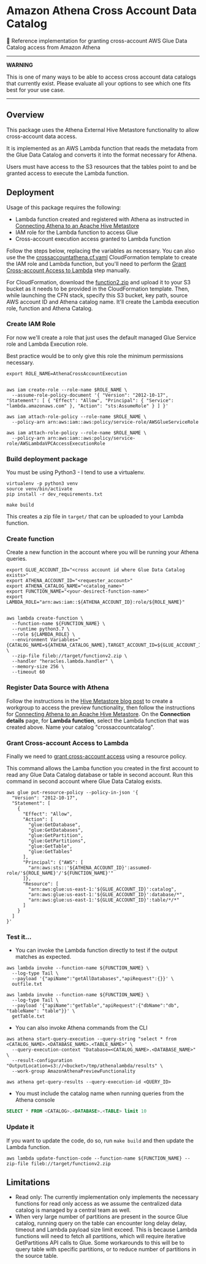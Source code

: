 # Amazon Athena Cross Account Data Catalog

🌉 Reference implementation for granting cross-account AWS Glue Data Catalog access from Amazon Athena

-------------------------------------

**WARNING**

This is one of many ways to be able to access cross account data catalogs that currently exist. Please evaluate all your options to see which one fits best for your use case.

-------------------------------------

## Overview

This package uses the Athena External Hive Metastore functionality to allow cross-account data access.

It is implemented as an AWS Lambda function that reads the metadata from the Glue Data Catalog and converts it into
the format necessary for Athena.

Users must have access to the S3 resources that the tables point to and be granted access to execute the Lambda function.

## Deployment

Usage of this package requires the following:
- Lambda function created and registered with Athena as instructed in [Connecting Athena to an Apache Hive Metastore](https://docs.aws.amazon.com/athena/latest/ug/connect-to-data-source-hive.html)
- IAM role for the Lambda function to access Glue
- Cross-account execution access granted to Lambda function

Follow the steps below, replacing the variables as necessary. You can also use the the [crossaccountathena.cf.yaml](crossaccountathena.cf.yaml) CloudFormation template to create the IAM role and Lambda function, but you'll need to perform the [Grant Cross-account Access to Lambda](#grant-cross-account-access-to-lambda) step manually.

For CloudFormation, download the [function2.zip](target/function2.zip) and upload it to your S3 bucket as it needs to be provided in the CloudFormation template. Then, while launching the CFN stack, specify this S3 bucket, key path, source AWS account ID and Athena catalog name. It'll create the Lambda execution role, function and Athena Catalog.


### Create IAM Role

For now we'll create a role that just uses the default managed Glue Service role and Lambda Execution role.

Best practice would be to only give this role the minimum permissions necessary.

```shell
export ROLE_NAME=AthenaCrossAccountExecution


aws iam create-role --role-name $ROLE_NAME \
  --assume-role-policy-document '{ "Version": "2012-10-17", "Statement": [ { "Effect": "Allow", "Principal": { "Service": "lambda.amazonaws.com" }, "Action": "sts:AssumeRole" } ] }'

aws iam attach-role-policy --role-name $ROLE_NAME \
  --policy-arn arn:aws:iam::aws:policy/service-role/AWSGlueServiceRole

aws iam attach-role-policy --role-name $ROLE_NAME \
  --policy-arn arn:aws:iam::aws:policy/service-role/AWSLambdaVPCAccessExecutionRole
```

### Build deployment package

You must be using Python3 - I tend to use a virtualenv.

```shell
virtualenv -p python3 venv
source venv/bin/activate
pip install -r dev_requirements.txt
```

```shell
make build
```

This creates a zip file in `target/` that can be uploaded to your Lambda function.

### Create function

Create a new function in the account where you will be running your Athena queries.

```shell
export GLUE_ACCOUNT_ID="<cross account id where Glue Data Catalog exists>"
export ATHENA_ACCOUNT_ID="<requester_account>"
export ATHENA_CATALOG_NAME="<catalog_name>"
export FUNCTION_NAME="<your-desirect-function-name>"
export LAMBDA_ROLE="arn:aws:iam::${ATHENA_ACCOUNT_ID}:role/${ROLE_NAME}"


aws lambda create-function \
  --function-name ${FUNCTION_NAME} \
  --runtime python3.7 \
  --role ${LAMBDA_ROLE} \
  --environment Variables="{CATALOG_NAME=${ATHENA_CATALOG_NAME},TARGET_ACCOUNT_ID=${GLUE_ACCOUNT_ID}}" \
  --zip-file fileb://target/functionv2.zip \
  --handler "heracles.lambda.handler" \
  --memory-size 256 \
  --timeout 60
```

### Register Data Source with Athena

Follow the instructions in the [Hive Metastore blog post](https://aws.amazon.com/blogs/big-data/connect-amazon-athena-to-your-apache-hive-metastore-and-use-user-defined-functions/) to create a workgroup to access the preview functionality, then follow the instructions for [Connecting Athena to an Apache Hive Metastore](https://docs.aws.amazon.com/athena/latest/ug/connect-to-data-source-hive.html). On the **Connection details** page, for **Lambda function**, select the Lambda function that was created above. Name your catalog "crossaccountcatalog".

### Grant Cross-account Access to Lambda

Finally we need to [grant cross-account access](https://docs.aws.amazon.com/glue/latest/dg/cross-account-access.html) using a resource policy. 

This command allows the Lamba function you created in the first account to read any Glue Data Catalog database or table in second account. Run this command in second account where Glue Data Catalog exists.

```shell
aws glue put-resource-policy --policy-in-json '{
  "Version": "2012-10-17",
  "Statement": [
    {
      "Effect": "Allow",
      "Action": [
        "glue:GetDatabase",
        "glue:GetDatabases",
        "glue:GetPartition",
        "glue:GetPartitions",
        "glue:GetTable",
        "glue:GetTables"
      ],
      "Principal": {"AWS": [
        "arn:aws:sts::'${ATHENA_ACCOUNT_ID}':assumed-role/'${ROLE_NAME}'/'${FUNCTION_NAME}'"
      ]},
      "Resource": [
        "arn:aws:glue:us-east-1:'${GLUE_ACCOUNT_ID}':catalog",
        "arn:aws:glue:us-east-1:'${GLUE_ACCOUNT_ID}':database/*",
        "arn:aws:glue:us-east-1:'${GLUE_ACCOUNT_ID}':table/*/*"
      ]
    }
  ]
}'
```

### Test it...

- You can invoke the Lambda function directly to test if the output matches as expected.

```shell
aws lambda invoke --function-name ${FUNCTION_NAME} \
  --log-type Tail \
  --payload '{"apiName":"getAllDatabases","apiRequest":{}}' \
  outfile.txt
```

```shell
aws lambda invoke --function-name ${FUNCTION_NAME} \
  --log-type Tail \
  --payload '{"apiName":"getTable","apiRequest":{"dbName":"db", "tableName": "table"}}' \
  getTable.txt
```

- You can also invoke Athena commands from the CLI

```shell
aws athena start-query-execution --query-string "select * from <CATALOG_NAME>.<DATABASE_NAME>.<TABLE_NAME>" \
  --query-execution-context "Database=<CATALOG_NAME>.<DATABASE_NAME>" \
  --result-configuration "OutputLocation=s3://<bucket>/tmp/athenalambda/results" \
  --work-group AmazonAthenaPreviewFunctionality
```

```shell
aws athena get-query-results --query-execution-id <QUERY_ID>
```

- You must include the catalog name when running queries from the Athena console

```sql
SELECT * FROM <CATALOG>.<DATABASE>.<TABLE> limit 10
```

### Update it

If you want to update the code, do so, run `make build` and then update the Lambda function.

```shell
aws lambda update-function-code --function-name ${FUNCTION_NAME} --zip-file fileb://target/functionv2.zip
```

## Limitations
- Read only: The currently implementation only implements the necessary functions for read only access as we assume the centralized data catalog is managed by a central team as well.
- When very large number of partitions are present in the source Glue catalog, running query on the table can encounter long delay delay, timeout and Lambda payload size limit exceed. This is because Lambda functions will need to fetch all partitions, which will require iterative GetPartitions API calls to Glue. Some workarounds to this will be to query table with specific partitions, or to reduce number of partitions in the source table. 